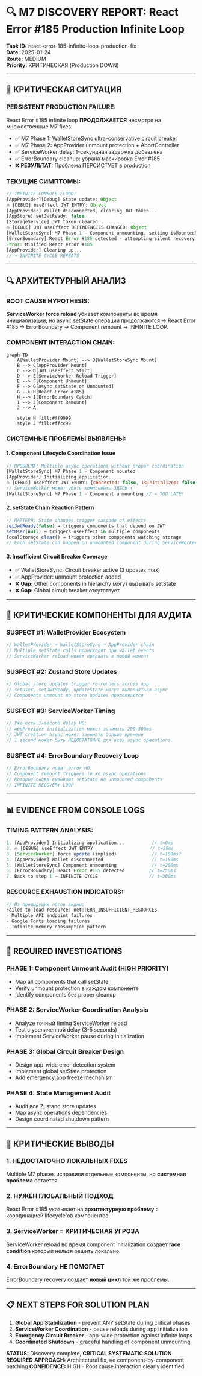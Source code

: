 # 🔍 M7 DISCOVERY REPORT: React Error #185 Production Infinite Loop

**Task ID:** react-error-185-infinite-loop-production-fix  
**Date:** 2025-01-24  
**Route:** MEDIUM  
**Priority:** КРИТИЧЕСКАЯ (Production DOWN)

---

## 🚨 КРИТИЧЕСКАЯ СИТУАЦИЯ

### **PERSISTENT PRODUCTION FAILURE:**
React Error #185 infinite loop **ПРОДОЛЖАЕТСЯ** несмотря на множественные M7 fixes:
- ✅ M7 Phase 1: WalletStoreSync ultra-conservative circuit breaker  
- ✅ M7 Phase 2: AppProvider unmount protection + AbortController
- ✅ ServiceWorker delay: 1-секундная задержка добавлена
- ✅ ErrorBoundary cleanup: убрана маскировка Error #185
- ❌ **РЕЗУЛЬТАТ:** Проблема ПЕРСИСТУЕТ в production

### **ТЕКУЩИЕ СИМПТОМЫ:**
```javascript
// INFINITE CONSOLE FLOOD:
[AppProvider][Debug] State update: Object
🔥 [DEBUG] useEffect JWT ENTRY: Object  
[AppProvider] Wallet disconnected, clearing JWT token...
[AppStore] setJwtReady: false
[StorageService] JWT token cleared
🔥 [DEBUG] JWT useEffect DEPENDENCIES CHANGED: Object
[WalletStoreSync] M7 Phase 1 - Component unmounting, setting isMountedRef to false
[ErrorBoundary] React Error #185 detected - attempting silent recovery
Error: Minified React error #185
[AppProvider] Cleaning up...
// → INFINITE CYCLE REPEATS
```

---

## 🔍 АРХИТЕКТУРНЫЙ АНАЛИЗ

### **ROOT CAUSE HYPOTHESIS:**
**ServiceWorker force reload** убивает компоненты во время инициализации, но async setState операции продолжаются → React Error #185 → ErrorBoundary → Component remount → INFINITE LOOP.

### **COMPONENT INTERACTION CHAIN:**
```mermaid
graph TD
    A[WalletProvider Mount] --> B[WalletStoreSync Mount]
    B --> C[AppProvider Mount]  
    C --> D[JWT useEffect Start]
    D --> E[ServiceWorker Reload Trigger]
    E --> F[Component Unmount]
    F --> G[Async setState on Unmounted]
    G --> H[React Error #185]
    H --> I[ErrorBoundary Catch]
    I --> J[Component Remount]
    J --> A
    
    style H fill:#ff9999
    style J fill:#ffcc99
```

### **СИСТЕМНЫЕ ПРОБЛЕМЫ ВЫЯВЛЕНЫ:**

#### **1. Component Lifecycle Coordination Issue**
```javascript
// ПРОБЛЕМА: Multiple async operations without proper coordination
[WalletStoreSync] M7 Phase 1 - Component mounted
[AppProvider] Initializing application...
🔥 [DEBUG] useEffect JWT ENTRY: {connected: false, isInitialized: false}
// ServiceWorker может убить компоненты ЗДЕСЬ ↑
[WalletStoreSync] M7 Phase 1 - Component unmounting // ← TOO LATE!
```

#### **2. setState Chain Reaction Pattern**
```javascript
// ПАТТЕРН: State changes trigger cascade of effects
setJwtReady(false) → triggers components that depend on JWT
setUser(null) → triggers useEffect in multiple components  
localStorage.clear() → triggers other components watching storage
// Each setState can happen on unmounted component during ServiceWorker reload
```

#### **3. Insufficient Circuit Breaker Coverage**
- ✅ WalletStoreSync: Circuit breaker active (3 updates max)
- ✅ AppProvider: unmount protection added
- ❌ **Gap:** Other components in hierarchy могут вызывать setState
- ❌ **Gap:** Global circuit breaker отсутствует

---

## 🎯 КРИТИЧЕСКИЕ КОМПОНЕНТЫ ДЛЯ АУДИТА

### **SUSPECT #1: WalletProvider Ecosystem**
```typescript
// WalletProvider → WalletStoreSync → AppProvider chain
// Multiple setState calls происходят при wallet events
// ServiceWorker reload может прервать в любой момент
```

### **SUSPECT #2: Zustand Store Updates**  
```typescript
// Global store updates trigger re-renders across app
// setUser, setJwtReady, updateState могут выполняться async
// Components unmount но store updates продолжаются
```

### **SUSPECT #3: ServiceWorker Timing**
```typescript
// Уже есть 1-second delay НО:
// AppProvider initialization может занимать 200-500ms
// JWT creation async может занимать больше времени
// 1 second может быть НЕДОСТАТОЧНО для всех async operations
```

### **SUSPECT #4: ErrorBoundary Recovery Loop**
```typescript
// ErrorBoundary ловит error НО:
// Component remount triggers те же async operations  
// Которые снова вызывают setState на unmounted components
// INFINITE RECOVERY LOOP
```

---

## 📊 EVIDENCE FROM CONSOLE LOGS

### **TIMING PATTERN ANALYSIS:**
```javascript
1. [AppProvider] Initializing application...          // t=0ms
2. 🔥 [DEBUG] useEffect JWT ENTRY                     // t=50ms 
3. [ServiceWorker] force update (implied)             // t=100ms?
4. [AppProvider] Wallet disconnected                  // t=150ms
5. [WalletStoreSync] Component unmounting             // t=200ms
6. [ErrorBoundary] React Error #185 detected         // t=250ms
7. Back to step 1 → INFINITE CYCLE                   // t=300ms
```

### **RESOURCE EXHAUSTION INDICATORS:**
```javascript
// Из предыдущих логов видны:
Failed to load resource: net::ERR_INSUFFICIENT_RESOURCES
- Multiple API endpoint failures
- Google Fonts loading failures
- Infinite memory consumption pattern
```

---

## 🔬 REQUIRED INVESTIGATIONS

### **PHASE 1: Component Unmount Audit (HIGH PRIORITY)**
- Map all components that call setState
- Verify unmount protection в каждом компоненте
- Identify components без proper cleanup

### **PHASE 2: ServiceWorker Coordination Analysis**
- Analyze точный timing ServiceWorker reload
- Test с увеличенной delay (3-5 seconds)
- Implement ServiceWorker pause during initialization

### **PHASE 3: Global Circuit Breaker Design**
- Design app-wide error detection system
- Implement global setState protection  
- Add emergency app freeze mechanism

### **PHASE 4: State Management Audit**
- Audit все Zustand store updates
- Map async operations dependencies
- Design coordinated shutdown pattern

---

## 🎯 КРИТИЧЕСКИЕ ВЫВОДЫ

### **1. НЕДОСТАТОЧНО ЛОКАЛЬНЫХ FIXES**
Multiple M7 phases исправили отдельные компоненты, но **системная проблема** остается.

### **2. НУЖЕН ГЛОБАЛЬНЫЙ ПОДХОД**
React Error #185 указывает на **архитектурную проблему** с координацией lifecycle'ов компонентов.

### **3. ServiceWorker = КРИТИЧЕСКАЯ УГРОЗА**
ServiceWorker reload во время component initialization создает **race condition** который нельзя решить локально.

### **4. ErrorBoundary НЕ ПОМОГАЕТ**
ErrorBoundary recovery создает **новый цикл** той же проблемы.

---

## 📋 NEXT STEPS FOR SOLUTION PLAN

1. **Global App Stabilization** - prevent ANY setState during critical phases
2. **ServiceWorker Coordination** - pause reloads during app initialization  
3. **Emergency Circuit Breaker** - app-wide protection against infinite loops
4. **Coordinated Shutdown** - graceful handling of component unmounting

**STATUS:** Discovery complete, **CRITICAL SYSTEMATIC SOLUTION REQUIRED**
**APPROACH:** Architectural fix, не component-by-component patching
**CONFIDENCE:** HIGH - Root cause interaction clearly identified 
